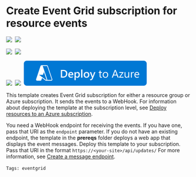 # Create Event Grid subscription for resource events

<IMG SRC="https://azurequickstartsservice.blob.core.windows.net/badges/101-event-grid-resource-events-to-webhook/PublicLastTestDate.svg" />&nbsp;
<IMG SRC="https://azurequickstartsservice.blob.core.windows.net/badges/101-event-grid-resource-events-to-webhook/PublicDeployment.svg" />&nbsp;

<IMG SRC="https://azurequickstartsservice.blob.core.windows.net/badges/101-event-grid-resource-events-to-webhook/FairfaxLastTestDate.svg" />&nbsp;
<IMG SRC="https://azurequickstartsservice.blob.core.windows.net/badges/101-event-grid-resource-events-to-webhook/FairfaxDeployment.svg" />&nbsp;

<IMG SRC="https://azurequickstartsservice.blob.core.windows.net/badges/101-event-grid-resource-events-to-webhook/BestPracticeResult.svg" />&nbsp;
<IMG SRC="https://azurequickstartsservice.blob.core.windows.net/badges/101-event-grid-resource-events-to-webhook/CredScanResult.svg" />&nbsp;
<a href="https://portal.azure.com/#create/Microsoft.Template/uri/https%3A%2F%2Fraw.githubusercontent.com%2FAzure%2Fazure-quickstart-templates%2Fmaster%2F101-event-grid-resource-events-to-webhook%2Fazuredeploy.json" target="_blank">
    <img src="https://raw.githubusercontent.com/Azure/azure-quickstart-templates/master/1-CONTRIBUTION-GUIDE/images/deploytoazure.svg"/>
</a>

This template creates Event Grid subscription for either a resource group or Azure subscription. It sends the events to a WebHook. For information about deploying the template at the subscription level, see [Deploy resources to an Azure subscription](https://docs.microsoft.com/azure/azure-resource-manager/deploy-to-subscription).

You need a WebHook endpoint for receiving the events. If you have one, pass that URI as the `endpoint` parameter. If you do not have an existing endpoint, the template in the **prereqs** folder deploys a web app that displays the event messages. Deploy this template to your subscription. Pass that URI in the format `https://<your-site>/api/updates/` For more information, see [Create a message endpoint](https://docs.microsoft.com/azure/event-grid/custom-event-quickstart#create-a-message-endpoint).

`Tags: eventgrid`

